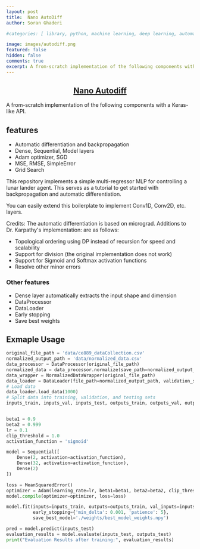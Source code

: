 ```yaml
---
layout: post
title:  Nano AutoDiff
author: Soran Ghaderi

#categories: [ library, python, machine learning, deep learning, automatic differentiation ]

image: images/autodiff.png
featured: false
hidden: false
comments: true
excerpt: A from-scratch implementation of the following components with a Keras-like API
---
```



<h2 align="center"> <b><a target="_blank" href="https://github.com/soran-ghaderi/backpropagation">Nano Autodiff</a></b></h2>
A from-scratch implementation of the following components with a Keras-like API.</b> <br>

## features
 - Automatic differentiation and backpropagation
 - Dense, Sequential, Model layers
 - Adam optimizer, SGD 
 - MSE, RMSE, SimpleError 
 - Grid Search

This repository implements a simple multi-regressor MLP for controlling a lunar lander agent. This serves as a tutorial to get started with backpropagation and automatic differentiation.

You can easily extend this boilerplate to implement Conv1D, Conv2D, etc. layers.

Credits: The automatic differentiation is based on micrograd. Additions to Dr. Karpathy's implementation: are as follows:

 - Topological ordering using DP instead of recursion for speed and scalability
 - Support for division (the original implementation does not work)
 - Support for Sigmoid and Softmax activation functions
 - Resolve other minor errors

### Other features

 - Dense layer automatically extracts the input shape and dimension
 - DataProcessor
 - DataLoader
 - Early stopping
 - Save best weights

## Exmaple Usage

```python
original_file_path = 'data/ce889_dataCollection.csv'
normalized_output_path = 'data/normalized_data.csv'
data_processor = DataProcessor(original_file_path)
normalized_data = data_processor.normalize(save_path=normalized_output_path)
data_wrapper = NormalizedDataWrapper(original_file_path)
data_loader = DataLoader(file_path=normalized_output_path, validation_size=0.1)
# Load data
data_loader.load_data(1000)
# Split data into training, validation, and testing sets
inputs_train, inputs_val, inputs_test, outputs_train, outputs_val, outputs_test = data_loader.split_data()


beta1 = 0.9
beta2 = 0.999
lr = 0.1
clip_threshold = 1.0
activation_function = 'sigmoid'

model = Sequential([
    Dense(2, activation=activation_function),
    Dense(32, activation=activation_function),
    Dense(2) 
])

loss = MeanSquaredError()
optimizer = Adam(learning_rate=lr, beta1=beta1, beta2=beta2, clip_threshold=clip_threshold)
model.compile(optimizer=optimizer, loss=loss)

model.fit(inputs=inputs_train, outputs=outputs_train, val_inputs=inputs_val, val_outputs=outputs_val, batch_size=1, epochs=50, verbose=1,
          early_stopping={'min_delta': 0.001, 'patience': 5},
          save_best_model='./weights/best_model_weights.npy')

pred = model.predict(inputs_test)
evaluation_results = model.evaluate(inputs_test, outputs_test)
print("Evaluation Results after training:", evaluation_results)
```

